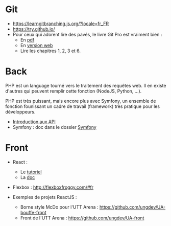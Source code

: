 # Git

* https://learngitbranching.js.org/?locale=fr_FR
* https://try.github.io/
* Pour ceux qui adorent lire des pavés, le livre Git Pro est vraiment bien :
    * En [pdf](https://github.com/progit/progit2-fr/releases/download/2.1.48/progit_v2.1.48.pdf)
    * En [version web](https://git-scm.com/book/fr/v2)
    * Lire les chapitres 1, 2, 3 et 6.

# Back

PHP est un language tourné vers le traitement des requêtes web. Il en existe d'autres qui peuvent remplir cette fonction (NodeJS, Python, ...).

PHP est très puissant, mais encore plus avec Symfony, un ensemble de fonction founissant un cadre de travail (framework) très pratique pour les développeurs.

* [Introduction aux API](https://la-cascade.io/api-une-introduction/)
* Symfony : doc dans le dossier [Symfony](Symfony)

# Front

* React :
    * Le [tutoriel](https://fr.reactjs.org/tutorial/tutorial.html)
    * La [doc](https://fr.reactjs.org/docs/getting-started.html)
* Flexbox : http://flexboxfroggy.com/#fr

* Exemples de projets ReactJS :
    * Borne style McDo pour l'UTT Arena : https://github.com/ungdev/UA-bouffe-front
    * Front de l'UTT Arena : https://github.com/ungdev/UA-front